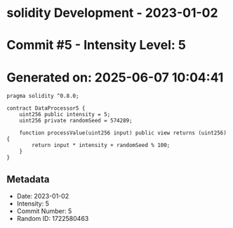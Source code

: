 ﻿# solidity Development - 2023-01-02
# Commit #5 - Intensity Level: 5
# Generated on: 2025-06-07 10:04:41
```solidity
pragma solidity ^0.8.0;

contract DataProcessor5 {
    uint256 public intensity = 5;
    uint256 private randomSeed = 574289;

    function processValue(uint256 input) public view returns (uint256) {
        return input * intensity + randomSeed % 100;
    }
}
```
## Metadata
- Date: 2023-01-02
- Intensity: 5
- Commit Number: 5
- Random ID: 1722580463
